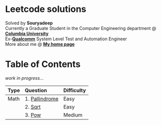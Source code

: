 # Leetcode solutions

Solved by **Souryadeep**  
Currently a Graduate Student in the Computer Engineering department @ [**Columbia University**](https://www.engineering.columbia.edu/)  
Ex-[**Qualcomm**](https://www.qualcomm.com/) System Level Test and Automation Engineer  
More about me @ [**My home page**](https://github.com/Souryadeep)

# Table of Contents

*work in progress...*

| Type     |    Question   |  Difficulty |
|----------|:-------------|:------|
| Math     |  1. [Pallindrome](https://leetcode.com/problems/palindrome-number/)          | Easy |
|   |2. [Sqrt](https://leetcode.com/problems/sqrtx/)|Easy|
||3. [Pow](https://leetcode.com/problems/powx-n/)|Medium|
